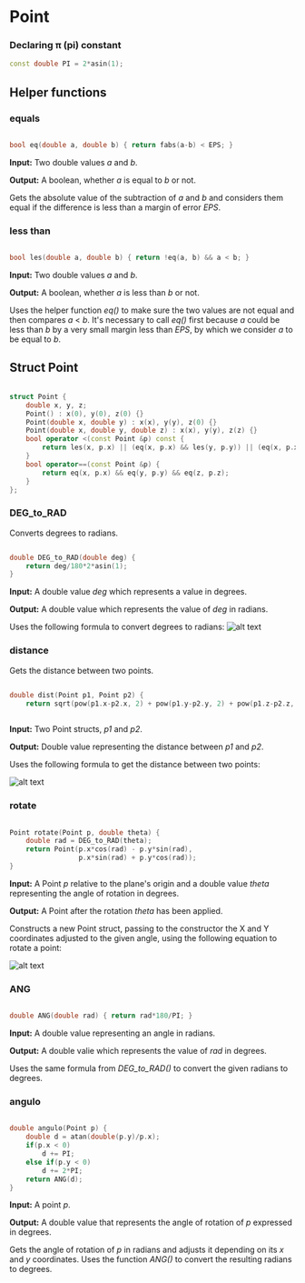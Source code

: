 # Point

### Declaring π (pi) constant
```cpp
const double PI = 2*asin(1);
```
## Helper functions

### equals
```cpp

bool eq(double a, double b) { return fabs(a-b) < EPS; }

```

**Input:** Two double values _a_ and _b_.

**Output:** A boolean, whether _a_ is equal to _b_ or not.

Gets the absolute value of the subtraction of _a_ and _b_ and considers them equal if the difference is less than a margin of error _EPS_.

### less than
```cpp

bool les(double a, double b) { return !eq(a, b) && a < b; }

```

**Input:** Two double values _a_ and _b_.

**Output:** A boolean, whether _a_ is less than _b_ or not.

Uses the helper function _eq()_ to make sure the two values are not equal and then compares  _a_ < _b_. It's necessary to call _eq()_ first because _a_ could be less than _b_ by a very small margin less than _EPS_, by which we consider _a_ to be equal to _b_.

## Struct Point

```cpp

struct Point {
	double x, y, z;
	Point() : x(0), y(0), z(0) {}
	Point(double x, double y) : x(x), y(y), z(0) {}
	Point(double x, double y, double z) : x(x), y(y), z(z) {}
	bool operator <(const Point &p) const {
        return les(x, p.x) || (eq(x, p.x) && les(y, p.y)) || (eq(x, p.x) && eq(y, p.y) && les(z, p.z));
	}
    bool operator==(const Point &p) {
        return eq(x, p.x) && eq(y, p.y) && eq(z, p.z);
    }
};

```

### DEG_to_RAD

Converts degrees to radians.

```cpp

double DEG_to_RAD(double deg) {
    return deg/180*2*asin(1);
}

```

**Input:** A double value _deg_ which represents a value in degrees.

**Output:** A double value which represents the value of _deg_ in radians.

Uses the following formula to convert degrees to radians:
![alt text](http://www.radianstodegrees.net/img/degrees-to-radians2.png)

### distance

Gets the distance between two points.

```cpp

double dist(Point p1, Point p2) {
	return sqrt(pow(p1.x-p2.x, 2) + pow(p1.y-p2.y, 2) + pow(p1.z-p2.z, 2)); }
	
```

**Input:** Two Point structs, _p1_ and _p2_.

**Output:** Double value representing the distance between _p1_ and _p2_.

Uses the following formula to get the distance between two points:

![alt text](http://www.onlinemath4all.com/images/dbtpformula.png)

### rotate

```cpp

Point rotate(Point p, double theta) {
	double rad = DEG_to_RAD(theta);
	return Point(p.x*cos(rad) - p.y*sin(rad),
				 p.x*sin(rad) + p.y*cos(rad));
}

```

**Input:** A Point _p_ relative to the plane's origin and a double value _theta_ representing the angle of rotation in degrees.

**Output:** A Point after the rotation _theta_ has been applied.

Constructs a new Point struct, passing to the constructor the X and Y coordinates adjusted to the given angle, using the following equation to rotate a point:

![alt text](https://wikimedia.org/api/rest_v1/media/math/render/svg/4e8193cc301ba228063af7ecdf292c2b8c7e76d3)

### ANG

```cpp

double ANG(double rad) { return rad*180/PI; }

```
**Input:** A double value representing an angle in radians.

**Output:** A double valie which represents the value of _rad_ in degrees.

Uses the same formula from _DEG_to_RAD()_ to convert the given radians to degrees.

### angulo

```cpp

double angulo(Point p) {
	double d = atan(double(p.y)/p.x);
	if(p.x < 0)
		d += PI;
	else if(p.y < 0)
		d += 2*PI;
	return ANG(d);
}

```
**Input:** A point _p_.

**Output:** A double value that represents the angle of rotation of _p_ expressed in degrees.

Gets the angle of rotation of _p_ in radians and adjusts it depending on its _x_ and _y_ coordinates. Uses the function _ANG()_ to convert the resulting radians to degrees.
